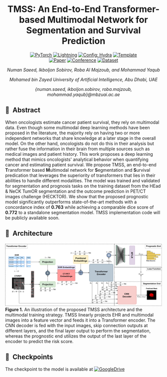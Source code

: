 <div align="center">

# TMSS: An End-to-End Transformer-based Multimodal Network for Segmentation and Survival Prediction

<a href="https://pytorch.org/get-started/locally/"><img alt="PyTorch" src="https://img.shields.io/badge/PyTorch-ee4c2c?logo=pytorch&logoColor=white"></a>
<a href="https://pytorchlightning.ai/"><img alt="Lightning" src="https://img.shields.io/badge/-Lightning-792ee5?logo=pytorchlightning&logoColor=white"></a>
<a href="https://hydra.cc/"><img alt="Config: Hydra" src="https://img.shields.io/badge/Config-Hydra-89b8cd"></a>
<a href="https://github.com/ashleve/lightning-hydra-template"><img alt="Template" src="https://img.shields.io/badge/-Lightning--Hydra--Template-017F2F?style=flat&logo=github&labelColor=gray"></a><br>
[![Paper](https://img.shields.io/badge/paper-arxiv-red)](https://arxiv.org/abs/2209.05036)
[![Conference](https://img.shields.io/badge/Conference-MICCAI-informational)](https://link.springer.com/chapter/10.1007/978-3-031-16449-1_31)
[![Dataset](https://img.shields.io/badge/Dataset-HECKTOR-blue)](https://www.aicrowd.com/challenges/miccai-2021-hecktor)
 
_Numan Saeed, Ikboljon Sobirov, Roba Al Majzoub, and Mohammad Yaqub_
  
_Mohamed bin Zayed University of Artificial Intelligence, Abu Dhabi, UAE_ 
  
_{numan.saeed, ikboljon.sobirov, roba.majzoub, mohammad.yaqub}@mbzuai.ac.ae_

</div>

## 📌&nbsp;&nbsp;Abstract

When oncologists estimate cancer patient survival, they rely on multimodal data. Even though some multimodal deep learning methods have been proposed in the literature, the majority rely on having two or more independent networks that share knowledge at a later stage in the overall model. On the other hand, oncologists do not do this in their analysis but rather fuse the information in their brain from multiple sources such as medical images and patient history. This work proposes a deep learning method that mimics oncologists' analytical behavior when quantifying cancer and estimating patient survival. We propose TMSS, an end-to-end **T**ransformer based **M**ultimodal network for **S**egmentation and **S**urvival predication that leverages the superiority of transformers that lies in their abilities to handle different modalities. The model was trained and validated for segmentation and prognosis tasks on the training dataset from the HEad & NeCK TumOR segmentation and the outcome prediction in PET/CT images challenge (HECKTOR). We show that the proposed prognostic model significantly outperforms state-of-the-art methods with a concordance index of **0.763** while achieving a comparable dice score of **0.772** to a standalone segmentation model. TMSS implementation code will be publicly available soon.


## 📌&nbsp;&nbsp;Architecture
![alt text](https://github.com/ikboljon/tmss_miccai/blob/master/TMSS_updated.png?raw=true)
**Figure 1.** An illustration of the proposed TMSS architecture and the multimodal training strategy. TMSS linearly projects EHR and multimodal images into a feature vector and feeds it into a Transformer encoder. The CNN decoder is fed with the input images, skip connection outputs at different layers, and the final layer output to perform the segmentation, whereas the prognostic end utilizes the output of the last layer of the encoder to predict the risk score.

## 📌&nbsp;&nbsp;Checkpoints
The checkpoint to the model is available at [![GoogleDrive](https://img.shields.io/badge/GoogleDrive-Checkpoint-blue)](https://drive.google.com/file/d/1FeFlXNvIrMYjrDgT6jiCqEGfV6ld6Vug/view?usp=sharing)


